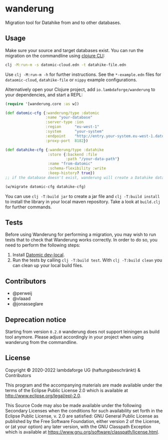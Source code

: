 # wanderung

Migration tool for Datahike from and to other databases.

## Usage

Make sure your source and target databases exist. You can run the migration on the commandline using [clojure CLI](https://clojure.org/reference/deps_and_cli):

```bash
clj -M:run-m -s datomic-cloud.edn -t datahike-file.edn
```

Use `clj -M:run-m -h` for further instructions. See the `*-example.edn` files for `dataomic-cloud`, `datahike-file` or `nippy` example configurations.

Alternatively open your Clojure project, add `io.lambdaforge/wanderung` to your dependencies, and start a REPL:

```clojure
(require '[wanderung.core :as w])

(def datomic-cfg {:wanderung/type :datomic
                  :name "your-database"
                  :server-type :ion
                  :region      "eu-west-1"
                  :system      "your-system"
                  :endpoint    "http://entry.your-system.eu-west-1.datomic.net:8182/"
                  :proxy-port  8182})

(def datahike-cfg {:wanderung/type :datahike
                   :store {:backend :file
                           :path "/your-data-path"}
                   :name "from-datomic"
                   :schema-flexibility :write
                   :keep-history? true})
;; if the database doesn't exist, wanderung will create a Datahike database

(w/migrate datomic-cfg datahike-cfg)
```
You can use `clj -T:build jar` to create a jar file and `clj -T:build install` to install the library in your local maven repository. 
Take a look at `build.clj` for further commands.

## Tests

Before using Wanderung for performing a migration, you may wish to run tests that to check that Wanderung works correctly. In order to do so, you need to perform the following steps:

1. Install [Datomic dev-local](https://docs.datomic.com/cloud/dev-local.html).
2. Run the tests by calling `clj -T:build test`. With `clj -T:build clean` you can clean up your local build files.

## Contributors
- @perweij
- @vlaaad
- @jonasseglare

## Deprecation notice

Starting from version `0.2.0` wanderung does not support leiningen as build tool anymore. Please adjust accordingly in your project when using wanderung from the commandline. 

## License

Copyright © 2020-2022 lambdaforge UG (haftungsbeschränkt) & Contributors

This program and the accompanying materials are made available under the
terms of the Eclipse Public License 2.0 which is available at
http://www.eclipse.org/legal/epl-2.0.

This Source Code may also be made available under the following Secondary
Licenses when the conditions for such availability set forth in the Eclipse
Public License, v. 2.0 are satisfied: GNU General Public License as published by
the Free Software Foundation, either version 2 of the License, or (at your
option) any later version, with the GNU Classpath Exception which is available
at https://www.gnu.org/software/classpath/license.html.
